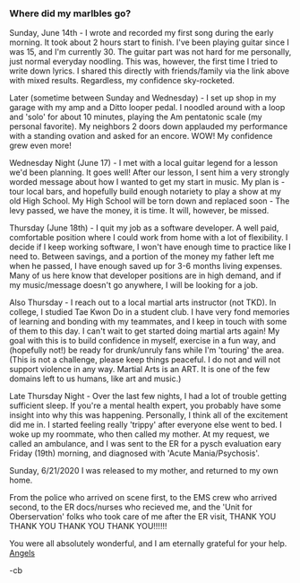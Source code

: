 ### Where did my marlbles go?

Sunday, June 14th - I wrote and recorded my first song during the early morning. It took about 2 hours start to finish. I've been playing guitar since I was 15, and I'm currently 30. The guitar part was not hard for me personally, just normal everyday noodling. This was, however, the first time I tried to write down lyrics. I shared this directly with friends/family via the link above with mixed results. Regardless, my confidence sky-rocketed.

Later (sometime between Sunday and Wednesday) - I set up shop in my garage with my amp and a Ditto looper pedal. I noodled around with a loop and 'solo' for about 10 minutes, playing the Am pentatonic scale (my personal favorite). My neighbors 2 doors down applauded my performance with a standing ovation and asked for an encore. WOW! My confidence grew even more!

Wednesday Night (June 17) - I met with a local guitar legend for a lesson we'd been planning. It goes well! After our lesson, I sent him a very strongly worded message about how I wanted to get my start in music. My plan is - tour local bars, and hopefully build enough notariety to play a show at my old High School. My High School will be torn down and replaced soon - The levy passed, we have the money, it is time. It will, however, be missed.

Thursday (June 18th) - I quit my job as a software developer. A well paid, comfortable position where I could work from home with a lot of flexibility. I decide if I keep working software, I won't have enough time to practice like I need to. Between savings, and a portion of the money my father left me when he passed, I have enough saved up for 3-6 months living expenses. Many of us here know that developer positions are in high demand, and if my music/message doesn't go anywhere, I will be looking for a job.

Also Thursday - I reach out to a local martial arts instructor (not TKD). In college, I studied Tae Kwon Do in a student club. I have very fond memories of learning and bonding with my teammates, and I keep in touch with some of them to this day. I can't wait to get started doing martial arts again! My goal with this is to build confidence in myself, exercise in a fun way, and (hopefully not!) be ready for drunk/unruly fans while I'm 'touring' the area.
(This is not a challenge, please keep things peaceful. I do not and will not support violence in any way. Martial Arts is an ART. It is one of the few domains left to us humans, like art and music.)

Late Thursday Night - Over the last few nights, I had a lot of trouble getting sufficient sleep. If you're a mental health expert, you probably have some insight into why this was happening. Personally, I think all of the excitement did me in. I started feeling really 'trippy' after everyone else went to bed. I woke up my roommate, who then called my mother. At my request, we called an ambulance, and I was sent to the ER for a pysch evaluation eary Friday (19th) morning, and diagnosed with 'Acute Mania/Psychosis'.

Sunday, 6/21/2020 I was released to my mother, and returned to my own home.

From the police who arrived on scene first, to the EMS crew who arrived second, to the ER docs/nurses who recieved me, and the 'Unit for Oberservation' folks who took care of me after the ER visit, THANK YOU THANK YOU THANK YOU THANK YOU!!!!!!

You were all absolutely wonderful, and I am eternally grateful for your help.
[Angels](ANGELS.md)



-cb